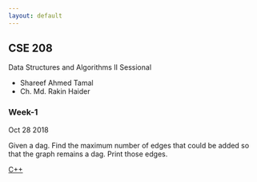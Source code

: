 ```yaml
---
layout: default
---
```


## CSE 208

Data Structures and Algorithms II Sessional
- Shareef Ahmed Tamal
- Ch. Md. Rakin Haider

### Week-1
Oct 28 2018

Given a dag. Find the maximum number of edges that could be added so that the graph remains a dag. Print those edges.

[C++](https://pastebin.com/ECENezR8)
